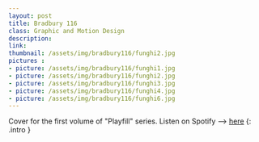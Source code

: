 ```yaml
---
layout: post
title: Bradbury 116
class: Graphic and Motion Design
description: 
link: 
thumbnail: /assets/img/bradbury116/funghi2.jpg
pictures : 
- picture: /assets/img/bradbury116/funghi1.jpg
- picture: /assets/img/bradbury116/funghi2.jpg
- picture: /assets/img/bradbury116/funghi3.jpg
- picture: /assets/img/bradbury116/funghi4.jpg
- picture: /assets/img/bradbury116/funghi6.jpg
---
```


Cover for the first volume of "Playfill" series. Listen on Spotify --> [here](https://open.spotify.com/playlist/1MJH9l5H8nY25Mn2KSqMBo?si=G4pednSOTr-QPxIuqvviaw "playlist")
{: .intro }


